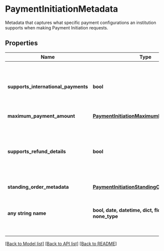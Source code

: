 # PaymentInitiationMetadata

Metadata that captures what specific payment configurations an institution supports when making Payment Initiation requests.

## Properties
Name | Type | Description | Notes
------------ | ------------- | ------------- | -------------
**supports_international_payments** | **bool** | Indicates whether the institution supports payments from a different country. | 
**maximum_payment_amount** | [**PaymentInitiationMaximumPaymentAmount**](PaymentInitiationMaximumPaymentAmount.md) |  | 
**supports_refund_details** | **bool** | Indicates whether the institution supports returning refund details when initiating a payment. | 
**standing_order_metadata** | [**PaymentInitiationStandingOrderMetadata**](PaymentInitiationStandingOrderMetadata.md) |  | 
**any string name** | **bool, date, datetime, dict, float, int, list, str, none_type** | any string name can be used but the value must be the correct type | [optional]

[[Back to Model list]](../README.md#documentation-for-models) [[Back to API list]](../README.md#documentation-for-api-endpoints) [[Back to README]](../README.md)


